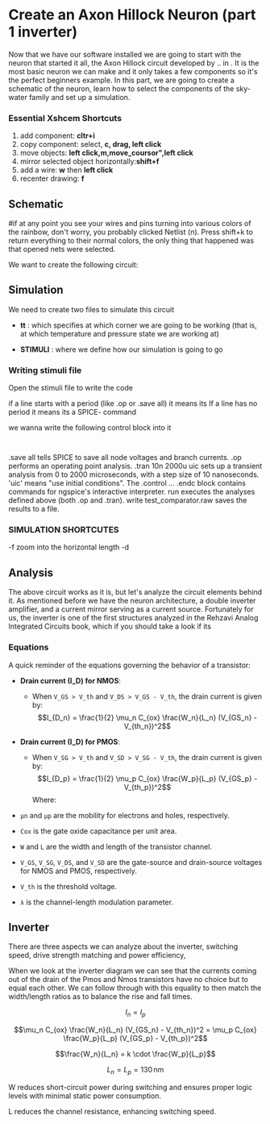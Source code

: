 
# Create an Axon Hillock Neuron (part 1 inverter)
Now that we have our software installed we are going to start with the neuron that started it all, the Axon Hillock circuit developed by .. in .
It is the most basic neuron we can make and it only takes a few components so it's the perfect beginners example. 
In this part, we are going to create a schematic of the neuron, learn how to select the components of the sky-water family and set up a simulation. 

### Essential Xshcem Shortcuts

1. add component: **cltr+i**
2. copy component: select, **c, drag, left click**
3. move objects: **left click,m,move_coursor",left click**
4. mirror selected object horizontally:**shift+f**
5. add a wire: **w** then **left click**
6. recenter drawing: **f**

## Schematic

#if at any point you see your wires and pins turning into various colors of the rainbow, don't worry, you probably clicked Netlist (n).
Press shift+k to return everything to their normal colors, the only thing that happened was that opened nets were selected. 

We want to create the following circuit:



## Simulation

We need to create two files to simulate this circuit
- **tt** : which specifies at which corner we are going to be working (that is, at which temperature and pressure state we are working at)

  
- **STIMULI** : where we define how our simulation is going to go

  
### Writing stimuli file
Open the stimuli file to write the code 

if a line starts with a period (like .op or .save all) it means its 
If a line has no period it means its a SPICE- command

we wanna write the following control block into it

```


```
 .save all tells SPICE to save all node voltages 
 and branch currents.
.op performs an operating point analysis.
.tran 10n 2000u uic sets up a transient analysis from 0 to 2000 microseconds, with a step size of 10 nanoseconds. 'uic' means "use initial conditions".
The .control ... .endc block contains commands for ngspice's interactive interpreter.
run executes the analyses defined above (both .op and .tran).
write test_comparator.raw saves the results to a file.

### SIMULATION SHORTCUTES
-f zoom into the horizontal length
-d 

## Analysis
The above circuit works as it is, but let's analyze the circuit elements behind it. As mentioned before we have the neuron architecture, a double inverter amplifier, and a current mirror serving as a current source. Fortunately for us, the inverter is one of the first structures analyzed in the Rehzavi Analog Integrated Circuits book, which if you should take a look if its


### Equations
A quick reminder of the equations governing the behavior of a transistor:

- **Drain current (I_D) for NMOS**: 
    - When `V_GS > V_th` and `V_DS > V_GS - V_th`, the drain current is given by:
   $$I_{D_n} = \frac{1}{2} \mu_n C_{ox} \frac{W_n}{L_n} (V_{GS_n} - V_{th_n})^2$$

- **Drain current (I_D) for PMOS**: 
    - When `V_SG > V_th` and `V_SD > V_SG - V_th`, the drain current is given by:
    $$I_{D_p} = \frac{1}{2} \mu_p C_{ox} \frac{W_p}{L_p} (V_{GS_p} - V_{th_p})^2$$
Where:
- `μn` and `μp` are the mobility for electrons and holes, respectively.
- `Cox` is the gate oxide capacitance per unit area.
- `W` and `L` are the width and length of the transistor channel.
- `V_GS`, `V_SG`, `V_DS`, and `V_SD` are the gate-source and drain-source voltages for NMOS and PMOS, respectively.
- `V_th` is the threshold voltage.
- `λ` is the channel-length modulation parameter.


## Inverter

There are three aspects we can analyze about the inverter, switching speed, drive strength matching and power efficiency,

When we look at the inverter diagram we can see that the currents coming out of the drain of the Pmos and Nmos transistors have 
no choice but to equal each other. We can follow through with this equality to then match the width/length ratios as to balance the rise and fall times. 

$$I_n =I_p$$

$$\mu_n C_{ox} \frac{W_n}{L_n} (V_{GS_n} - V_{th_n})^2 = \mu_p C_{ox} \frac{W_p}{L_p} (V_{GS_p} - V_{th_p})^2$$

$$\frac{W_n}{L_n} = k \cdot \frac{W_p}{L_p}$$

$$L_n = L_p = 130 \, \text{nm}$$

W reduces short-circuit power during switching and ensures proper logic levels with minimal static power consumption.

L reduces the channel resistance, enhancing switching speed.





